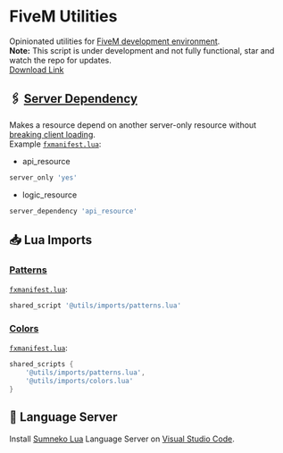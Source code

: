 # FiveM Utilities

Opinionated utilities for [FiveM development environment](https://docs.fivem.net/docs/).  
**Note:** This script is under development and not fully functional, star and watch the repo for updates.  
[Download Link](https://github.com/imperfect-fivem/utils/releases/latest/download/utils.zip)

## 🖇️ [Server Dependency](./src/server_dependency.lua)

Makes a resource depend on another server-only resource without [breaking client loading](https://forum.cfx.re/t/resource-manifest-server-only-dependencies-break-loading-client-side/4762860).  
Example [`fxmanifest.lua`](https://docs.fivem.net/docs/scripting-reference/resource-manifest/resource-manifest/):

- api_resource

```lua
server_only 'yes'
```

- logic_resource

```lua
server_dependency 'api_resource'
```

## 📥 Lua Imports

### [Patterns](./imports/patterns.lua)

[`fxmanifest.lua`](https://docs.fivem.net/docs/scripting-reference/resource-manifest/resource-manifest/):

```lua
shared_script '@utils/imports/patterns.lua'
```

### [Colors](./imports/colors.lua)

[`fxmanifest.lua`](https://docs.fivem.net/docs/scripting-reference/resource-manifest/resource-manifest/):

```lua
shared_scripts {
    '@utils/imports/patterns.lua',
    '@utils/imports/colors.lua'
}
```

## 🤖 Language Server

Install [Sumneko Lua](https://marketplace.visualstudio.com/items?itemName=sumneko.lua) Language Server on [Visual Studio Code](https://code.visualstudio.com/).
